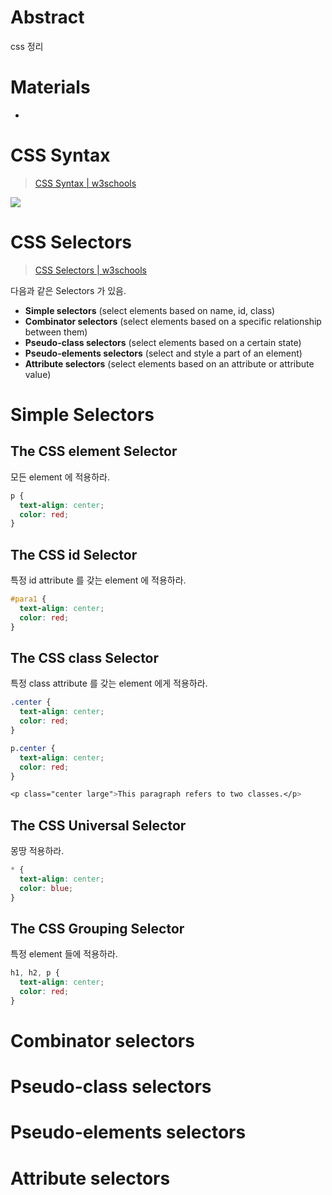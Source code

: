 # Abstract

css 정리

# Materials

* []()

# CSS Syntax

> [CSS Syntax | w3schools](https://www.w3schools.com/css/css_syntax.asp)

![](https://www.w3schools.com/css/img_selector.gif)

# CSS Selectors

> [CSS Selectors | w3schools](https://www.w3schools.com/css/css_selectors.asp)

다음과 같은 Selectors 가 있음.

* **Simple selectors** (select elements based on name, id, class)
* **Combinator selectors** (select elements based on a specific relationship between them)
* **Pseudo-class selectors** (select elements based on a certain state)
* **Pseudo-elements selectors** (select and style a part of an element)
* **Attribute selectors** (select elements based on an attribute or attribute value)

# Simple Selectors

## The CSS element Selector

모든 element 에 적용하라.

```css
p {
  text-align: center;
  color: red;
}
```

## The CSS id Selector

특정 id attribute 를 갖는 element 에 적용하라.

```css
#para1 {
  text-align: center;
  color: red;
}
```

## The CSS class Selector

특정 class attribute 를 갖는 element 에게 적용하라.

```css
.center {
  text-align: center;
  color: red;
}

p.center {
  text-align: center;
  color: red;
}

<p class="center large">This paragraph refers to two classes.</p>
```

## The CSS Universal Selector

몽땅 적용하라.

```css
* {
  text-align: center;
  color: blue;
}
```

## The CSS Grouping Selector

특정 element 들에 적용하라. 

```css
h1, h2, p {
  text-align: center;
  color: red;
}
```

# Combinator selectors

# Pseudo-class selectors

# Pseudo-elements selectors

# Attribute selectors
